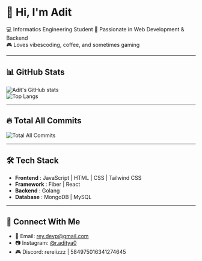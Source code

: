 # 👋 Hi, I'm Adit  

💻 Informatics Engineering Student 
🚀 Passionate in Web Development & Backend  
🎮 Loves vibescoding, coffee, and sometimes gaming  

---

## 📊 GitHub Stats  

![Adit's GitHub stats](https://github-readme-stats.vercel.app/api?username=rey-devp&show_icons=true&theme=tokyonight)  
![Top Langs](https://github-readme-stats.vercel.app/api/top-langs/?username=rey-devp&layout=compact&theme=tokyonight)  

---

## 🔥 Total All Commits

![Total All Commits](https://github-readme-stats.vercel.app/api?username=rey-devp&show_icons=true&include_all_commits=true&count_private=true&theme=tokyonight)

---

## 🛠️ Tech Stack  

- **Frontend** : JavaScript | HTML | CSS | Tailwind CSS  
- **Framework** : Fiber | React 
- **Backend** : Golang  
- **Database** : MongoDB | MySQL  

---

## 🤝 Connect With Me  

- 📧 Email: [rey.devp@gmail.com](mailto:rey.devp@gmail.com)  
- 📷 Instagram: [@r.aditya0](https://www.instagram.com/r.aditya0?igsh=MTNhYW1pcWgzeXJ4ZQ==)  
- 🎮 Discord: rereiizzz | 584975016341274645  


